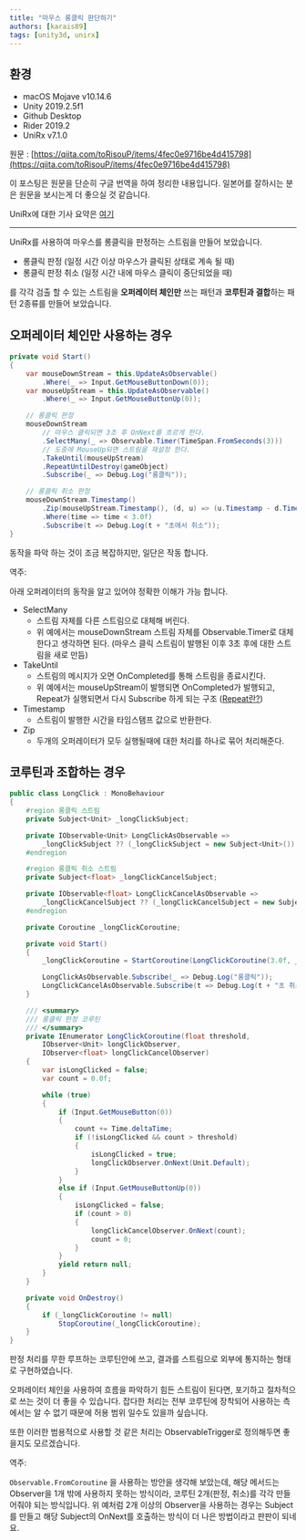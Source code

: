 ```yaml
---
title: "마우스 롱클릭 판단하기"
authors: [karais89]
tags: [unity3d, unirx]
---
```


## 환경

- macOS Mojave v10.14.6
- Unity 2019.2.5f1
- Github Desktop
- Rider 2019.2
- UniRx v7.1.0

원문 : [https://qiita.com/toRisouP/items/4fec0e9716be4d415798](https://qiita.com/toRisouP/items/4fec0e9716be4d415798)

이 포스팅은 원문을 단순히 구글 번역을 하여 정리한 내용입니다. 일본어를 잘하시는 분은 원문을 보시는게 더 좋으실 것 같습니다. 

UniRx에 대한 기사 요약은 [여기](https://qiita.com/toRisouP/items/48b9fa25df64d3c6a392)

---

UniRx를 사용하여 마우스를 롱클릭을 판정하는 스트림을 만들어 보았습니다.

- 롱클릭 판정 (일정 시간 이상 마우스가 클릭된 상태로 계속 될 때)
- 롱클릭 판정 취소 (일정 시간 내에 마우스 클릭이 중단되었을 때)

를 각각 검출 할 수 있는 스트림을 **오퍼레이터 체인만** 쓰는 패턴과 **코루틴과 결합**하는 패턴 2종류를 만들어 보았습니다.

## 오퍼레이터 체인만 사용하는 경우

```cs
private void Start()
{
    var mouseDownStream = this.UpdateAsObservable()
        .Where(_ => Input.GetMouseButtonDown(0));
    var mouseUpStream = this.UpdateAsObservable()
        .Where(_ => Input.GetMouseButtonUp(0));

    // 롱클릭 판정
    mouseDownStream
        // 마우스 클릭되면 3초 후 OnNext를 흐르게 한다.
        .SelectMany(_ => Observable.Timer(TimeSpan.FromSeconds(3)))
        // 도중에 MouseUp되면 스트림을 재설정 한다.
        .TakeUntil(mouseUpStream)
        .RepeatUntilDestroy(gameObject)
        .Subscribe(_ => Debug.Log("롱클릭"));

    // 롱클릭 취소 판정
    mouseDownStream.Timestamp()
        .Zip(mouseUpStream.Timestamp(), (d, u) => (u.Timestamp - d.Timestamp).TotalMilliseconds / 1000.0f)
        .Where(time => time < 3.0f)
        .Subscribe(t => Debug.Log(t + "초에서 취소"));
}
```

동작을 파악 하는 것이 조금 복잡하지만, 일단은 작동 합니다.

역주:

아래 오퍼레이터의 동작을 알고 있어야 정확한 이해가 가능 합니다.

- SelectMany
    - 스트림 자체를 다른 스트림으로 대체해 버린다.
    - 위 예에서는 mouseDownStream 스트림 자체를 Observable.Timer로 대체 한다고 생각하면 된다. (마우스 클릭 스트림이 발행된 이후 3초 후에 대한 스트림을 새로 만듬)
- TakeUntil
    - 스트림의 메시지가 오면 OnCompleted를 통해 스트림을 종료시킨다.
    - 위 예에서는 mouseUpStream이 발행되면 OnCompleted가 발행되고, Repeat가 실행되면서 다시 Subscribe 하게 되는 구조 ([Repeat란?](2019/10/12/UniRx-Repeat))
- Timestamp
    - 스트림이 발행한 시간을 타임스탬프 값으로 반환한다.
- Zip
    - 두개의 오퍼레이터가 모두 실행될때에 대한 처리를 하나로 묶어 처리해준다.

## 코루틴과 조합하는 경우

```cs
public class LongClick : MonoBehaviour
{
    #region 롱클릭 스트림
    private Subject<Unit> _longClickSubject;

    private IObservable<Unit> LongClickAsObservable =>
        _longClickSubject ?? (_longClickSubject = new Subject<Unit>());
    #endregion

    #region 롱클릭 취소 스트림
    private Subject<float> _longClickCancelSubject;

    private IObservable<float> LongClickCancelAsObservable =>
        _longClickCancelSubject ?? (_longClickCancelSubject = new Subject<float>());
    #endregion

    private Coroutine _longClickCoroutine;

    private void Start()
    {
        _longClickCoroutine = StartCoroutine(LongClickCoroutine(3.0f, _longClickSubject, _longClickCancelSubject));

        LongClickAsObservable.Subscribe(_ => Debug.Log("롱클릭"));
        LongClickCancelAsObservable.Subscribe(t => Debug.Log(t + "초 취소"));
    }

    /// <summary>
    /// 롱클릭 판정 코루틴
    /// </summary>
    private IEnumerator LongClickCoroutine(float threshold,
        IObserver<Unit> longClickObserver,
        IObserver<float> longClickCancelObserver)
    {
        var isLongClicked = false;
        var count = 0.0f;

        while (true)
        {
            if (Input.GetMouseButton(0))
            {
                count += Time.deltaTime;
                if (!isLongClicked && count > threshold)
                {
                    isLongClicked = true;
                    longClickObserver.OnNext(Unit.Default);
                }
            }
            else if (Input.GetMouseButtonUp(0))
            {
                isLongClicked = false;
                if (count > 0)
                {
                    longClickCancelObserver.OnNext(count);
                    count = 0;
                }
            }
            yield return null;
        }
    }

    private void OnDestroy()
    {
        if (_longClickCoroutine != null)
            StopCoroutine(_longClickCoroutine);
    }
}
```

판정 처리를 무한 루프하는 코루틴안에 쓰고, 결과를 스트림으로 외부에 통지하는 형태로 구현하였습니다.

오퍼레이터 체인을 사용하여 흐름을 파악하기 힘든 스트림이 된다면, 포기하고 절차적으로 쓰는 것이 더 좋을 수 있습니다. 잡다한 처리는 전부 코루틴에 장착되어 사용하는 측에서는 알 수 없기 때문에 허용 범위 일수도 있을까 싶습니다.

또한 이러한 범용적으로 사용할 것 같은 처리는 ObservableTrigger로 정의해두면 좋을지도 모르겠습니다.

역주:

`Observable.FromCoroutine` 을 사용하는 방안을 생각해 보았는데, 해당 메서드는 Observer을 1개 밖에 사용하지 못하는 방식이라, 코루틴 2개(판정, 취소)를 각각 만들어줘야 되는 방식입니다. 위 예처럼 2개 이상의 Observer을 사용하는 경우는 Subject를 만들고 해당 Subject의 OnNext를 호출하는 방식이 더 나은 방법이라고 판판이 되네요.